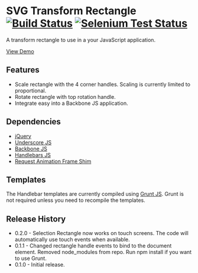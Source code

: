 SVG Transform Rectangle [![Build Status](https://travis-ci.org/benrhodes/svg-transform-rectangle.png)](https://travis-ci.org/benrhodes/svg-transform-rectangle) [![Selenium Test Status](https://saucelabs.com/browser-matrix/nocircleno-osp1.svg)](https://saucelabs.com/u/nocircleno-osp1)
=======================

A transform rectangle to use in a your JavaScript application.

[View Demo](http://www.nocircleno.com/svg_transform_rectangle/ "Demo")

Features
-----------------------

* Scale rectangle with the 4 corner handles.  Scaling is currently limited to proportional.
* Rotate rectangle with top rotation handle.
* Integrate easy into a Backbone JS application.

Dependencies
-----------------------

* [jQuery](http://jquery.com/ "jQuery")
* [Underscore JS](http://underscorejs.org/ "Underscore JS")
* [Backbone JS](http://backbonejs.org/ "Backbone JS")
* [Handlebars JS](http://handlebarsjs.com/ "Handlebars JS")
* [Request Animation Frame Shim](http://my.opera.com/emoller/blog/2011/12/20/requestanimationframe-for-smart-er-animating "Request Animation Frame Shim")

Templates
-----------------------

The Handlebar templates are currently compiled using [Grunt JS](http://gruntjs.com/ "Grunt JS").  Grunt is not required unless you need to recompile the templates.


Release History
-----------------------

* 0.2.0 - Selection Rectangle now works on touch screens.  The code will automatically use touch events when available.
* 0.1.1 - Changed rectangle handle events to bind to the document element.  Removed node_modules from repo.  Run npm install if you want to use Grunt.
* 0.1.0 - Initial release.
